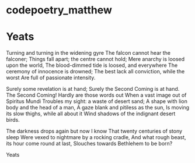 # codepoetry_matthew

Yeats
=====================================
Turning and turning in the widening gyre
The falcon cannot hear the falconer;
Things fall apart; the centre cannot hold;
Mere anarchy is loosed upon the world,
The blood-dimmed tide is loosed, and everywhere
The ceremony of innocence is drowned;
The best lack all conviction, while the worst
Are full of passionate intensity.

Surely some revelation is at hand;
Surely the Second Coming is at hand.
The Second Coming! Hardly are those words out
When a vast image out of Spiritus Mundi
Troubles my sight: a waste of desert sand;
A shape with lion body and the head of a man,
A gaze blank and pitiless as the sun,
Is moving its slow thighs, while all about it
Wind shadows of the indignant desert birds.

The darkness drops again but now I know
That twenty centuries of stony sleep
Were vexed to nightmare by a rocking cradle,
And what rough beast, its hour come round at last,
Slouches towards Bethlehem to be born?

Yeats

 

